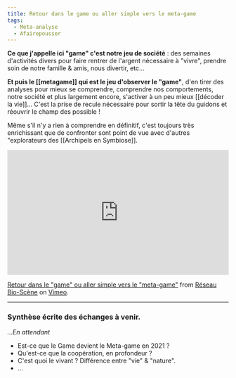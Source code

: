 ```yaml
---
title: Retour dans le game ou aller simple vers le meta-game
tags:
  - Meta-analyse
  - Afairepousser
---
```

**Ce que j'appelle ici "game" c'est notre jeu de société** : des semaines d'activités divers pour faire rentrer de l'argent nécessaire à "vivre", prendre soin de notre famille & amis, nous divertir, etc...

**Et puis le [[metagame]] qui est le jeu d'observer le "game"**, d'en tirer des analyses pour mieux se comprendre, comprendre nos comportements, notre société et plus largement encore, s'activer à un peu mieux [[décoder la vie]]... C'est la prise de recule nécessaire pour sortir la tête du guidons et réouvrir le champ des possible !

Même s'il n'y a rien à comprendre en définitif, c'est toujours très enrichissant que de confronter sont point de vue avec d'autres "explorateurs des [[Archipels en Symbiose]].

<div style="padding:56.25% 0 0 0;position:relative;"><iframe src="https://player.vimeo.com/video/500983781?title=0&byline=0&portrait=0" style="position:absolute;top:0;left:0;width:100%;height:100%;" frameborder="0" allow="autoplay; fullscreen; picture-in-picture" allowfullscreen></iframe></div><script src="https://player.vimeo.com/api/player.js"></script>
<p><a href="https://vimeo.com/500983781">Retour dans le &quot;game&quot; ou aller simple vers le &quot;meta-game&quot;</a> from <a href="https://vimeo.com/bioscene">R&eacute;seau Bio-Sc&egrave;ne</a> on <a href="https://vimeo.com">Vimeo</a>.</p>

---
### Synthèse écrite des échanges à venir.

_...En attendant_

-   Est-ce que le Game devient le Meta-game en 2021 ?
-   Qu'est-ce que la coopération, en profondeur ?
-   C'est quoi le vivant ? Différence entre "vie" & "nature".
-   ...